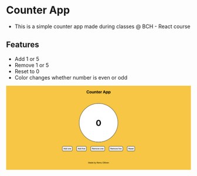 # Counter App

- This is a simple counter app made during classes @ BCH - React course

## Features

- Add 1 or 5
- Remove 1 or 5
- Reset to 0
- Color changes whether number is even or odd

![ScreenShot](screenshot.png)
